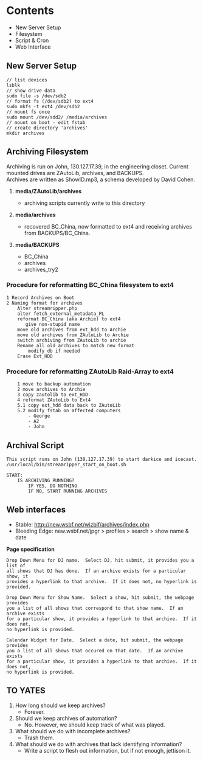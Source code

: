 # Contents

- New Server Setup
- Filesystem
- Script & Cron
- Web Interface

## New Server Setup
    // list devices
    lsblk
    // show drive data
    sudo file -s /dev/sdb2
    // format fs (/dev/sdb2) to ext4
    sudo mkfs -t ext4 /dev/sdb2
    // mount fs once
    sudo mount /dev/sdd2/ /media/archives
    // mount on boot - edit fstab 
    // create directory 'archives'
    mkdir archives

## Archiving Filesystem 
Archiving is run on John, 130.127.17.39, in the engineering closet. 
Current mounted drives are ZAutoLib, archives, and BACKUPS.  
Archives are written as ShowID.mp3, a schema developed by David Cohen.

1. **media/ZAutoLib/archives**

    - archiving scripts currently write to this directory
2. **media/archives**

    - recovered BC_China, now formatted to ext4 and receiving archives from BACKUPS/BC_China.
3. **media/BACKUPS**

    - BC_China
    - archives
    - archives_try2

### Procedure for reformatting BC_China filesystem to ext4
    1 Record Archives on Boot
    2 Naming format for archives
        Alter streamripper.php
        alter fetch_external_metadata_PL
        reformat BC_China (aka Archie) to ext4
           give non-stupid name
        move old archives from ext_hdd to Archie
        move old archives from ZAutoLib to Archie
        switch archiving from ZAutoLib to archie
        Rename all old archives to match new format
            modify db if needed
        Erase Ext_HDD

### Procedure for reformatting ZAutoLib Raid-Array to ext4

        1 move to backup automation
        2 move archives to Archie
        3 copy zautolib to ext_HDD
        4 reformat ZAutoLib to Ext4
        5.1 copy ext_hdd data back to ZAutoLib
        5.2 modify fstab on affected computers
            - George
            - A2
            - John

## Archival Script 
    This script runs on John (130.127.17.39) to start darkice and icecast. 
    /usr/local/bin/streamripper_start_on_boot.sh

    START:
        IS ARCHIVING RUNNING?
            IF YES, DO NOTHING
            IF NO, START RUNNING ARCHIVES
	
## Web interfaces

- Stable: http://new.wsbf.net/wizbif/archives/index.php
- Bleeding Edge: new.wsbf.net/jpgr > profiles > search > show name & date

**Page specification**

    Drop Down Menu for DJ name.  Select DJ, hit submit, it provides you a list of 
    all shows that DJ has done.  If an archive exists for a particular show, it 
    provides a hyperlink to that archive.  If it does not, no hyperlink is provided.

    Drop Down Menu for Show Name.  Select a show, hit submit, the webpage provides 
    you a list of all shows that correspond to that show name.  If an archive exists 
    for a particular show, it provides a hyperlink to that archive.  If it does not, 
    no hyperlink is provided.

    Calendar Widget for Date.  Select a date, hit submit, the webpage provides 
    you a list of all shows that occured on that date.  If an archive exists 
    for a particular show, it provides a hyperlink to that archive.  If it does not, 
    no hyperlink is provided.

## TO YATES
1. How long should we keep archives?
	- Forever.
2. Should we keep archives of automation?
	- No.  However, we should keep track of what was played.  
3. What should we do with incomplete archives?
	- Trash them. 
4. What should we do with archives that lack identifying information?
	- Write a script to flesh out information, but if not enough, jettison it.  
